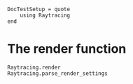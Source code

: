 ```@meta
DocTestSetup = quote
    using Raytracing
end
```

# The render function

```@docs
Raytracing.render
Raytracing.parse_render_settings
```

